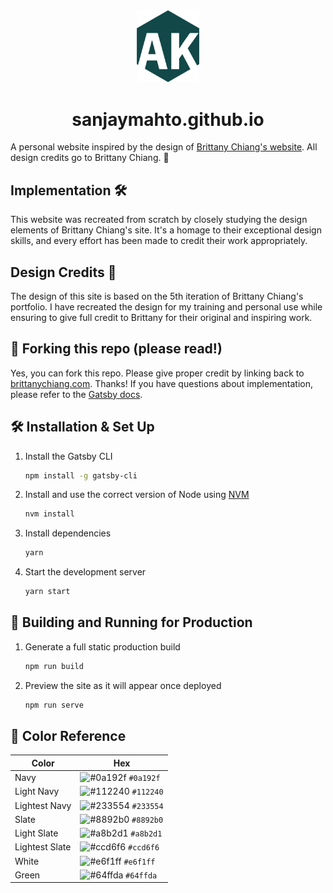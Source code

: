 <div align="center">
  <img alt="Logo" src="https://raw.githubusercontent.com/bchiang7/v4/main/src/images/logo.png" width="100" />
</div>
<h1 align="center">
    sanjaymahto.github.io
</h1>

A personal website inspired by the design of [Brittany Chiang's website](https://brittanychiang.com). All design credits go to Brittany Chiang. 🌟

## Implementation 🛠️

This website was recreated from scratch by closely studying the design elements of Brittany Chiang's site. It's a homage to their exceptional design skills, and every effort has been made to credit their work appropriately.

## Design Credits 🎨

The design of this site is based on the 5th iteration of Brittany Chiang's portfolio. I have recreated the design for my training and personal use while ensuring to give full credit to Brittany for their original and inspiring work.

## 🚨 Forking this repo (please read!)

Yes, you can fork this repo. Please give proper credit by linking back to [brittanychiang.com](https://brittanychiang.com). Thanks!
If you have questions about implementation, please refer to the [Gatsby docs](https://www.gatsbyjs.org/docs/).

## 🛠 Installation & Set Up

1. Install the Gatsby CLI

   ```sh
   npm install -g gatsby-cli
   ```

2. Install and use the correct version of Node using [NVM](https://github.com/nvm-sh/nvm)

   ```sh
   nvm install
   ```

3. Install dependencies

   ```sh
   yarn
   ```

4. Start the development server

   ```sh
   yarn start
   ```

## 🚀 Building and Running for Production

1. Generate a full static production build

   ```sh
   npm run build
   ```

1. Preview the site as it will appear once deployed

   ```sh
   npm run serve
   ```

## 🎨 Color Reference

| Color          | Hex                                                                |
| -------------- | ------------------------------------------------------------------ |
| Navy           | ![#0a192f](https://via.placeholder.com/10/0a192f?text=+) `#0a192f` |
| Light Navy     | ![#112240](https://via.placeholder.com/10/0a192f?text=+) `#112240` |
| Lightest Navy  | ![#233554](https://via.placeholder.com/10/303C55?text=+) `#233554` |
| Slate          | ![#8892b0](https://via.placeholder.com/10/8892b0?text=+) `#8892b0` |
| Light Slate    | ![#a8b2d1](https://via.placeholder.com/10/a8b2d1?text=+) `#a8b2d1` |
| Lightest Slate | ![#ccd6f6](https://via.placeholder.com/10/ccd6f6?text=+) `#ccd6f6` |
| White          | ![#e6f1ff](https://via.placeholder.com/10/e6f1ff?text=+) `#e6f1ff` |
| Green          | ![#64ffda](https://via.placeholder.com/10/64ffda?text=+) `#64ffda` |
